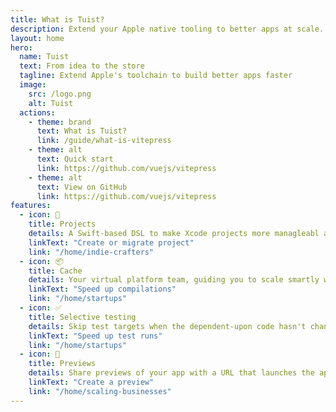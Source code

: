 ```yaml
---
title: What is Tuist?
description: Extend your Apple native tooling to better apps at scale.
layout: home
hero:
  name: Tuist
  text: From idea to the store
  tagline: Extend Apple's toolchain to build better apps faster
  image:
    src: /logo.png
    alt: Tuist
  actions:
    - theme: brand
      text: What is Tuist?
      link: /guide/what-is-vitepress
    - theme: alt
      text: Quick start
      link: https://github.com/vuejs/vitepress
    - theme: alt
      text: View on GitHub
      link: https://github.com/vuejs/vitepress
features:
  - icon: 📝
    title: Projects
    details: A Swift-based DSL to make Xcode projects more managleabl and scalable.
    linkText: "Create or migrate project"
    link: "/home/indie-crafters"
  - icon: 📦
    title: Cache
    details: Your virtual platform team, guiding you to scale smartly when the time is right.
    linkText: "Speed up compilations"
    link: "/home/startups"
  - icon: ✅
    title: Selective testing
    details: Skip test targets when the dependent-upon code hasn't changed.
    linkText: "Speed up test runs"
    link: "/home/startups"
  - icon: 📱
    title: Previews
    details: Share previews of your app with a URL that launches the app on a click.
    linkText: "Create a preview"
    link: "/home/scaling-businesses"
---
```

